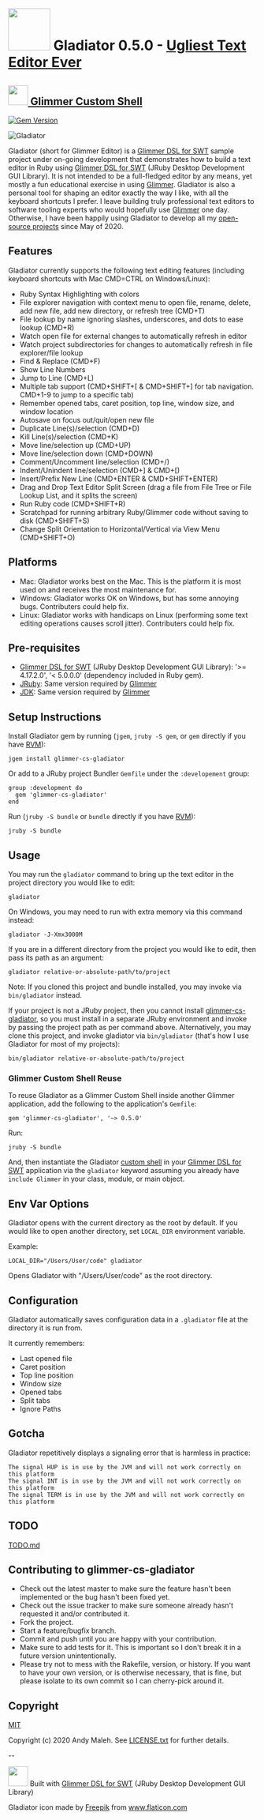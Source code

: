 # <img src='https://raw.githubusercontent.com/AndyObtiva/glimmer-cs-gladiator/master/images/glimmer-cs-gladiator-logo.svg' height=85 /> Gladiator 0.5.0 - [Ugliest Text Editor Ever](https://www.reddit.com/r/ruby/comments/hgve8k/gladiator_glimmer_editor_ugliest_text_editor_ever/)
## [<img src="https://raw.githubusercontent.com/AndyObtiva/glimmer/master/images/glimmer-logo-hi-res.png" height=40 /> Glimmer Custom Shell](https://github.com/AndyObtiva/glimmer-dsl-swt#custom-shell-gem)
[![Gem Version](https://badge.fury.io/rb/glimmer-cs-gladiator.svg)](http://badge.fury.io/rb/glimmer-cs-gladiator)

![Gladiator](images/glimmer-gladiator.png)

Gladiator (short for Glimmer Editor) is a [Glimmer DSL for SWT](https://github.com/AndyObtiva/glimmer-dsl-swt) sample project under on-going development that demonstrates how to build a text editor in Ruby using [Glimmer DSL for SWT](https://github.com/AndyObtiva/glimmer-dsl-swt) (JRuby Desktop Development GUI Library).
It is not intended to be a full-fledged editor by any means, yet mostly a fun educational exercise in using [Glimmer](https://github.com/AndyObtiva/glimmer).
Gladiator is also a personal tool for shaping an editor exactly the way I like, with all the keyboard shortcuts I prefer.
I leave building truly professional text editors to software tooling experts who would hopefully use [Glimmer](https://github.com/AndyObtiva/glimmer) one day. Otherwise, I have been happily using Gladiator to develop all my [open-source projects](https://github.com/AndyObtiva) since May of 2020.

## Features

Gladiator currently supports the following text editing features (including keyboard shortcuts with Mac CMD=CTRL on Windows/Linux):
- Ruby Syntax Highlighting with colors
- File explorer navigation with context menu to open file, rename, delete, add new file, add new directory, or refresh tree (CMD+T)
- File lookup by name ignoring slashes, underscores, and dots to ease lookup (CMD+R)
- Watch open file for external changes to automatically refresh in editor
- Watch project subdirectories for changes to automatically refresh in file explorer/file lookup
- Find & Replace (CMD+F)
- Show Line Numbers
- Jump to Line (CMD+L)
- Multiple tab support (CMD+SHIFT+[ & CMD+SHIFT+] for tab navigation. CMD+1-9 to jump to a specific tab)
- Remember opened tabs, caret position, top line, window size, and window location
- Autosave on focus out/quit/open new file
- Duplicate Line(s)/selection (CMD+D)
- Kill Line(s)/selection (CMD+K)
- Move line/selection up (CMD+UP)
- Move line/selection down (CMD+DOWN)
- Comment/Uncomment line/selection (CMD+/)
- Indent/Unindent line/selection (CMD+] & CMD+[)
- Insert/Prefix New Line (CMD+ENTER & CMD+SHIFT+ENTER)
- Drag and Drop Text Editor Split Screen (drag a file from File Tree or File Lookup List, and it splits the screen)
- Run Ruby code (CMD+SHIFT+R)
- Scratchpad for running arbitrary Ruby/Glimmer code without saving to disk (CMD+SHIFT+S)
- Change Split Orientation to Horizontal/Vertical via View Menu (CMD+SHIFT+O)

## Platforms

- Mac: Gladiator works best on the Mac. This is the platform it is most used on and receives the most maintenance for.
- Windows: Gladiator works OK on Windows, but has some annoying bugs. Contributers could help fix.
- Linux: Gladiator works with handicaps on Linux (performing some text editing operations causes scroll jitter). Contributers could help fix.

## Pre-requisites

- [Glimmer DSL for SWT](https://github.com/AndyObtiva/glimmer-dsl-swt) (JRuby Desktop Development GUI Library): '>= 4.17.2.0', '< 5.0.0.0' (dependency included in Ruby gem).
- [JRuby](https://www.jruby.org/download): Same version required by [Glimmer](https://github.com/AndyObtiva/glimmer-dsl-swt)
- [JDK](https://www.oracle.com/java/technologies/javase-downloads.html): Same version required by [Glimmer](https://github.com/AndyObtiva/glimmer-dsl-swt)

## Setup Instructions

Install Gladiator gem by running (`jgem`, `jruby -S gem`, or `gem` directly if you have [RVM](https://rvm.io/)):

```
jgem install glimmer-cs-gladiator
```

Or add to a JRuby project Bundler `Gemfile` under the `:developement` group:

```
group :development do
  gem 'glimmer-cs-gladiator'
end
```

Run (`jruby -S bundle` or `bundle` directly if you have [RVM](https://rvm.io/)):

```
jruby -S bundle
```

## Usage

You may run the `gladiator` command to bring up the text editor in the project directory you would like to edit:

```
gladiator
```

On Windows, you may need to run with extra memory via this command instead:

```
gladiator -J-Xmx3000M
```

If you are in a different directory from the project you would like to edit, then pass its path as an argument:

```
gladiator relative-or-absolute-path/to/project
```

Note: If you cloned this project and bundle installed, you may invoke via `bin/gladiator` instead.

If your project is not a JRuby project, then you cannot install [glimmer-cs-gladiator](https://rubygems.org/gems/glimmer-cs-gladiator), so you must install in a separate JRuby environment and invoke by passing the project path as per command above. Alternatively, you may clone this project, and invoke gladiator via `bin/gladiator` (that's how I use Gladiator for most of my projects):

```
bin/gladiator relative-or-absolute-path/to/project
```

### Glimmer Custom Shell Reuse

To reuse Gladiator as a Glimmer Custom Shell inside another Glimmer application, add the
following to the application's `Gemfile`:

```
gem 'glimmer-cs-gladiator', '~> 0.5.0'
```

Run:

```
jruby -S bundle
```

And, then instantiate the Gladiator [custom shell](https://github.com/AndyObtiva/glimmer-dsl-swt#custom-shells) in your [Glimmer DSL for SWT](https://github.com/AndyObtiva/glimmer-dsl-swt) application via the `gladiator` keyword assuming you already have `include Glimmer` in your class, module, or main object.

## Env Var Options

Gladiator opens with the current directory as the root by default.
If you would like to open another directory, set `LOCAL_DIR` environment variable.

Example:

```
LOCAL_DIR="/Users/User/code" gladiator
```

Opens Gladiator with "/Users/User/code" as the root directory.

## Configuration

Gladiator automatically saves configuration data in a `.gladiator` file at the directory it is run from.

It currently remembers:
- Last opened file
- Caret position
- Top line position
- Window size
- Opened tabs
- Split tabs
- Ignore Paths

## Gotcha

Gladiator repetitively displays a signaling error that is harmless in practice:
```
The signal HUP is in use by the JVM and will not work correctly on this platform
The signal INT is in use by the JVM and will not work correctly on this platform
The signal TERM is in use by the JVM and will not work correctly on this platform
```

## TODO

[TODO.md](TODO.md)

## Contributing to glimmer-cs-gladiator
 
- Check out the latest master to make sure the feature hasn't been implemented or the bug hasn't been fixed yet.
- Check out the issue tracker to make sure someone already hasn't requested it and/or contributed it.
- Fork the project.
- Start a feature/bugfix branch.
- Commit and push until you are happy with your contribution.
- Make sure to add tests for it. This is important so I don't break it in a future version unintentionally.
- Please try not to mess with the Rakefile, version, or history. If you want to have your own version, or is otherwise necessary, that is fine, but please isolate to its own commit so I can cherry-pick around it.

## Copyright

[MIT](https://opensource.org/licenses/MIT)

Copyright (c) 2020 Andy Maleh. See [LICENSE.txt](LICENSE.txt) for further details.

--

[<img src="https://raw.githubusercontent.com/AndyObtiva/glimmer/master/images/glimmer-logo-hi-res.png" height=40 />](https://github.com/AndyObtiva/glimmer) Built with [Glimmer DSL for SWT](https://github.com/AndyObtiva/glimmer-dsl-swt) (JRuby Desktop Development GUI Library)

Gladiator icon made by <a href="https://www.flaticon.com/authors/freepik" title="Freepik">Freepik</a> from <a href="https://www.flaticon.com/" title="Flaticon">www.flaticon.com</a>
